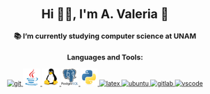 <h1 align="center">Hi 👋🏻, I'm A. Valeria 🌿</h1>
<h3 align="center"> 📚 I’m currently studying computer science at UNAM </h3>

<h3 align="center">Languages and Tools:</h3>

<p align="center"> <a href="https://git-scm.com/" target="_blank" rel="noreferrer"> 

<img src="https://www.vectorlogo.zone/logos/git-scm/git-scm-icon.svg" alt="git" width="40" height="40"/> 
</a> <a href="https://www.java.com" target="_blank" rel="noreferrer"> 
<img src="https://raw.githubusercontent.com/devicons/devicon/master/icons/java/java-original.svg" alt="java" width="40" height="40"/> </a> <a href="https://www.linux.org/" target="_blank" rel="noreferrer"> <img src="https://raw.githubusercontent.com/devicons/devicon/master/icons/linux/linux-original.svg" alt="linux" width="40" height="40"/> </a> <a href="https://www.postgresql.org" target="_blank" rel="noreferrer"> <img src="https://raw.githubusercontent.com/devicons/devicon/master/icons/postgresql/postgresql-original-wordmark.svg" alt="postgresql" width="40" height="40"/> </a> <a href="https://www.python.org" target="_blank" rel="noreferrer"> <img src="https://raw.githubusercontent.com/devicons/devicon/master/icons/python/python-original.svg" alt="python" width="40" height="40"/> </a> <a href="https://es.wikipedia.org/wiki/LaTeX" target="_blank" rel="noreferrer"> <img src="https://cdn.jsdelivr.net/gh/devicons/devicon/icons/latex/latex-original.svg" alt="latex" width="40" height="40"/> </a> <a href="https://ubuntu.com/" target="_blank" rel="noreferrer">
<img src="https://upload.wikimedia.org/wikipedia/commons/9/9e/UbuntuCoF.svg" alt="ubuntu" width="40" height="40"/> </a> <a href="https://about.gitlab.com/" target="_blank" rel="noreferrer"> <img src="https://cdn.jsdelivr.net/gh/devicons/devicon/icons/gitlab/gitlab-original.svg" alt="gitlab" width="40" height="40"/> </a> <a href="https://code.visualstudio.com/" target="_blank" rel="noreferrer"> <img src="https://cdn.jsdelivr.net/gh/devicons/devicon/icons/vscode/vscode-original.svg" alt="vscode" width="40" height="40"/> </p>


